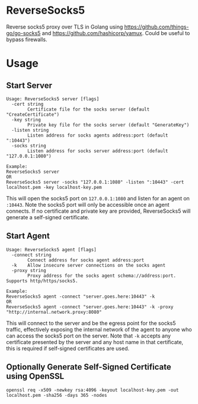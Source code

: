 # ReverseSocks5
Reverse socks5 proxy over TLS in Golang using https://github.com/things-go/go-socks5 and https://github.com/hashicorp/yamux. Could be useful to bypass firewalls.

# Usage

## Start Server
```
Usage: ReverseSocks5 server [flags]
  -cert string
        Certificate file for the socks server (default "CreateCertificate")
  -key string
        Private key file for the socks server (default "GenerateKey")
  -listen string
        Listen address for socks agents address:port (default ":10443")
  -socks string
        Listen address for socks server address:port (default "127.0.0.1:1080")

Example:
ReverseSocks5 server
OR 
ReverseSocks5 server -socks "127.0.0.1:1080" -listen ":10443" -cert localhost.pem -key localhost-key.pem
```
This will open the socks5 port on `127.0.0.1:1080` and listen for an agent on `:10443`. Note the socks5 port will only be accessible once an agent connects. If no certificate and private key are provided, ReverseSocks5 will generate a self-signed certificate.

## Start Agent
```
Usage: ReverseSocks5 agent [flags]
  -connect string
        Connect address for socks agent address:port
  -k    Allow insecure server connections on the socks agent
  -proxy string
        Proxy address for the socks agent schema://address:port. Supports http/https/socks5.

Example:
ReverseSocks5 agent -connect "server.goes.here:10443" -k
OR
ReverseSocks5 agent -connect "server.goes.here:10443" -k -proxy "http://internal.network.proxy:8080"
```
This will connect to the server and be the egress point for the socks5 traffic, effectively exposing the internal network of the agent to anyone who can access the socks5 port on the server. Note that `-k` accepts any certificate presented by the server and any host name in that certificate, this is required if self-signed certificates are used.

## Optionally Generate Self-Signed Certificate using OpenSSL
```
openssl req -x509 -newkey rsa:4096 -keyout localhost-key.pem -out localhost.pem -sha256 -days 365 -nodes
```
